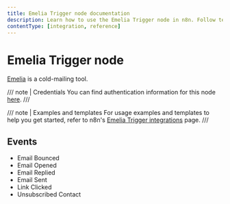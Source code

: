 ```yaml
---
title: Emelia Trigger node documentation
description: Learn how to use the Emelia Trigger node in n8n. Follow technical documentation to integrate Emelia Trigger node into your workflows.
contentType: [integration, reference]
---
```


# Emelia Trigger node

[Emelia](https://emelia.io) is a cold-mailing tool.

/// note | Credentials
You can find authentication information for this node [here](/integrations/builtin/credentials/emelia.md).
///

///  note  | Examples and templates
For usage examples and templates to help you get started, refer to n8n's [Emelia Trigger integrations](https://n8n.io/integrations/emelia-trigger/) page.
///

## Events

- Email Bounced
- Email Opened
- Email Replied
- Email Sent
- Link Clicked
- Unsubscribed Contact




